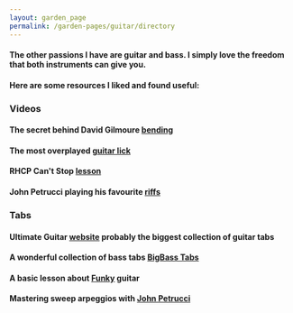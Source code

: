 ```yaml
---
layout: garden_page
permalink: /garden-pages/guitar/directory
---
```


#### The other passions I have are guitar and bass. I simply love the freedom that both instruments can give you.
#### Here are some resources I liked and found useful:

### Videos

#### The secret behind David Gilmoure [bending](https://www.youtube.com/embed/26yzbSvQOGo)

#### The most overplayed [guitar lick](https://www.youtube.com/embed/IG0656b9ZNQ)

#### RHCP Can't Stop [lesson](https://www.youtube.com/embed/02PAM7DEpTI)

#### John Petrucci playing his favourite [riffs](https://www.youtube.com/embed/kK8YS-w1LXQ)


### Tabs

#### Ultimate Guitar [website](https://www.ultimate-guitar.com) probably the biggest collection of guitar tabs

#### A wonderful collection of bass tabs [BigBass Tabs](https://www.bigbasstabs.com)

#### A basic lesson about [Funky](https://www.liveabout.com/funk-guitar-lesson-1712058#step-heading) guitar

#### Mastering sweep arpeggios with [John Petrucci](https://www.guitarworld.com/features/clean-sweep-mastering-sweep-arpeggios-john-petrucci)
